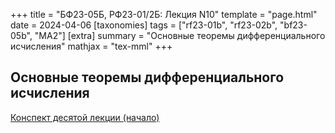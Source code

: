 +++
title = "БФ23-05Б, РФ23-01/2Б: Лекция N10"
template = "page.html"
date = 2024-04-06
[taxonomies]
tags = ["rf23-01b", "rf23-02b", "bf23-05b", "MA2"]
[extra]
summary = "Основные теоремы дифференциального исчисления"
mathjax = "tex-mml"
+++

<!-- more -->

## Основные теоремы дифференциального исчисления


[Конспект десятой лекции (начало)](/MA2_Lecture_10_partial.pdf)